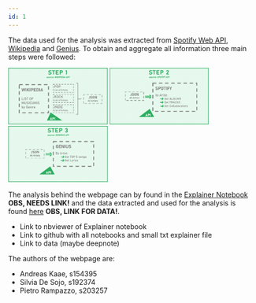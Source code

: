 ```yaml
---
id: 1
---
```


The data used for the analysis was extracted from [Spotify Web API](https://developer.spotify.com/documentation/web-api/quick-start/), [Wikipedia](https://en.wikipedia.org/wiki/Lists_of_musicians) and [Genius](https://genius.com/). To obtain and aggregate all information three main steps were followed:

<img src="../images/ab_s1.png" width="40%">

<img src="../images/ab_s2.png" width="40%">

<img src="../images/ab_s3.png" width="40%">

The analysis behind the webpage can by found in the [Explainer Notebook](link) **OBS, NEEDS LINK!** and the data extracted and used for the analysis is found [here](link) **OBS, LINK FOR DATA!**.

- Link to nbviewer of Explainer notebook
- Link to github with all notebooks and small txt explainer file
- Link to data (maybe deepnote)

The authors of the webpage are:

- Andreas Kaae, s154395
- Silvia De Sojo, s192374
- Pietro Rampazzo, s203257
